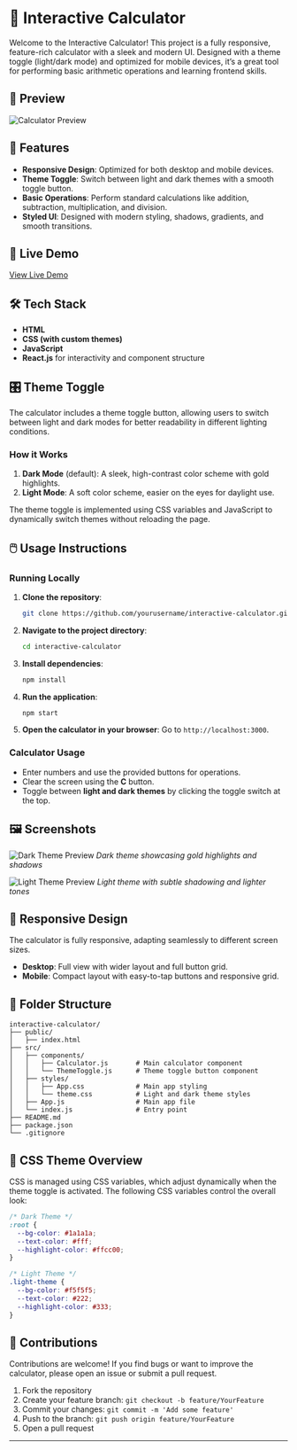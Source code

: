 # 🧮 Interactive Calculator

Welcome to the Interactive Calculator! This project is a fully responsive, feature-rich calculator with a sleek and modern UI. Designed with a theme toggle (light/dark mode) and optimized for mobile devices, it’s a great tool for performing basic arithmetic operations and learning frontend skills.

## 📸 Preview

![Calculator Preview](preview-image.png) <!-- Replace with a link to a hosted image if available -->

## 🎨 Features

- **Responsive Design**: Optimized for both desktop and mobile devices.
- **Theme Toggle**: Switch between light and dark themes with a smooth toggle button.
- **Basic Operations**: Perform standard calculations like addition, subtraction, multiplication, and division.
- **Styled UI**: Designed with modern styling, shadows, gradients, and smooth transitions.

## 🚀 Live Demo

[View Live Demo](https://your-demo-link.com) <!-- Replace with actual link to the live demo if available -->

## 🛠️ Tech Stack

- **HTML**
- **CSS (with custom themes)**
- **JavaScript**
- **React.js** for interactivity and component structure

## 🎛️ Theme Toggle

The calculator includes a theme toggle button, allowing users to switch between light and dark modes for better readability in different lighting conditions.

### How it Works

1. **Dark Mode** (default): A sleek, high-contrast color scheme with gold highlights.
2. **Light Mode**: A soft color scheme, easier on the eyes for daylight use.

The theme toggle is implemented using CSS variables and JavaScript to dynamically switch themes without reloading the page.

## 🖱️ Usage Instructions

### Running Locally

1. **Clone the repository**:
   ```bash
   git clone https://github.com/yourusername/interactive-calculator.git
   ```

2. **Navigate to the project directory**:
   ```bash
   cd interactive-calculator
   ```

3. **Install dependencies**:
   ```bash
   npm install
   ```

4. **Run the application**:
   ```bash
   npm start
   ```

5. **Open the calculator in your browser**:
   Go to `http://localhost:3000`.

### Calculator Usage

- Enter numbers and use the provided buttons for operations.
- Clear the screen using the **C** button.
- Toggle between **light and dark themes** by clicking the toggle switch at the top.

## 🖼️ Screenshots

![Dark Theme Preview](dark-theme.png) <!-- Replace with links to screenshots if available -->
*Dark theme showcasing gold highlights and shadows*

![Light Theme Preview](light-theme.png)
*Light theme with subtle shadowing and lighter tones*

## 📐 Responsive Design

The calculator is fully responsive, adapting seamlessly to different screen sizes. 

- **Desktop**: Full view with wider layout and full button grid.
- **Mobile**: Compact layout with easy-to-tap buttons and responsive grid.

## 📁 Folder Structure

```plaintext
interactive-calculator/
├── public/
│   ├── index.html
├── src/
│   ├── components/
│   │   ├── Calculator.js       # Main calculator component
│   │   └── ThemeToggle.js      # Theme toggle button component
│   ├── styles/
│   │   ├── App.css             # Main app styling
│   │   └── theme.css           # Light and dark theme styles
│   ├── App.js                  # Main app file
│   └── index.js                # Entry point
├── README.md
├── package.json
└── .gitignore
```

## 📄 CSS Theme Overview

CSS is managed using CSS variables, which adjust dynamically when the theme toggle is activated. The following CSS variables control the overall look:

```css
/* Dark Theme */
:root {
  --bg-color: #1a1a1a;
  --text-color: #fff;
  --highlight-color: #ffcc00;
}

/* Light Theme */
.light-theme {
  --bg-color: #f5f5f5;
  --text-color: #222;
  --highlight-color: #333;
}
```

## 🤝 Contributions

Contributions are welcome! If you find bugs or want to improve the calculator, please open an issue or submit a pull request.

1. Fork the repository
2. Create your feature branch: `git checkout -b feature/YourFeature`
3. Commit your changes: `git commit -m 'Add some feature'`
4. Push to the branch: `git push origin feature/YourFeature`
5. Open a pull request

---
